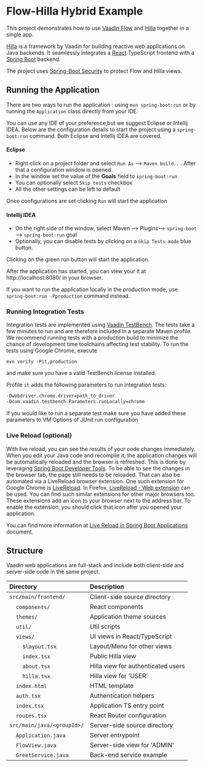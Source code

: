# Flow-Hilla Hybrid Example

This project demonstrates how to use [Vaadin Flow](https://vaadin.com/flow) and [Hilla](https://hilla.dev) together in a single app.

[Hilla](https://hilla.dev/docs/react) is a framework by Vaadin for building reactive web applications on Java backends. It seamlessly integrates a [React](https://reactjs.org/) TypeScript frontend with a [Spring Boot](https://spring.io/projects/spring-boot) backend.

The project uses [Spring-Boot Security](https://vaadin.com/docs/latest/security/enabling-security) to protect Flow and Hilla views.

## Running the Application
There are two ways to run the application :  using `mvn spring-boot:run` or by running the `Application` class directly from your IDE.

You can use any IDE of your preference,but we suggest Eclipse or Intellij IDEA.
Below are the configuration details to start the project using a `spring-boot:run` command. Both Eclipse and Intellij IDEA are covered.

#### Eclipse
- Right click on a project folder and select `Run As` --> `Maven build..` . After that a configuration window is opened.
- In the window set the value of the **Goals** field to `spring-boot:run`
- You can optionally select `Skip tests` checkbox
- All the other settings can be left to default

Once configurations are set clicking `Run` will start the application

#### Intellij IDEA
- On the right side of the window, select Maven --> Plugins--> `spring-boot` --> `spring-boot:run` goal
- Optionally, you can disable tests by clicking on a `Skip Tests mode` blue button.

Clicking on the green run button will start the application.

After the application has started, you can view your it at http://localhost:8080/ in your browser.


If you want to run the application locally in the production mode, use `spring-boot:run -Pproduction` command instead.

### Running Integration Tests

Integration tests are implemented using [Vaadin TestBench](https://vaadin.com/testbench). The tests take a few minutes to run and are therefore included in a separate Maven profile. We recommend running tests with a production build to minimize the chance of development time toolchains affecting test stability. To run the tests using Google Chrome, execute

`mvn verify -Pit,production`

and make sure you have a valid TestBench license installed.

Profile `it` adds the following parameters to run integration tests:
```sh
-Dwebdriver.chrome.driver=path_to_driver
-Dcom.vaadin.testbench.Parameters.runLocally=chrome
```

If you would like to run a separate test make sure you have added these parameters to VM Options of JUnit run configuration

### Live Reload (optional)

With live reload, you can see the results of your code changes immediately.
When you edit your Java code and recompile it, the application changes will be automatically reloaded and the browser is refreshed.
This is done by leveraging [Spring Boot Developer Tools](https://docs.spring.io/spring-boot/docs/2.1.5.RELEASE/reference/html/using-boot-devtools.html).
To be able to see the changes in the browser tab, the page still needs to be reloaded.
That can also  be automated via a LiveReload browser extension.
One such extension for Google Chrome is [LiveReload](https://chrome.google.com/webstore/detail/livereload/jnihajbhpnppcggbcgedagnkighmdlei).
In Firefox, [LiveReload - Web extension](https://addons.mozilla.org/en-US/firefox/addon/livereload-web-extension/) can be used.
You can find such similar extensions for other major browsers too.
These extensions add an icon to your browser next to the address bar.
To enable the extension, you should click that icon after you opened your application.

You can find more information at [Live Reload in Spring Boot Applications](https://vaadin.com/docs/flow/workflow/tutorial-spring-boot-live-reload.html) document.

## Structure

Vaadin web applications are full-stack and include both client-side and server-side code in the same project.

| Directory                                                     | Description                        |
|:--------------------------------------------------------------|:-----------------------------------|
| `src/main/frontend/`                                          | Client-side source directory       |
| &nbsp;&nbsp;&nbsp;&nbsp;`components/`                         | React components                   |
| &nbsp;&nbsp;&nbsp;&nbsp;`themes/`                             | Application theme sources          |
| &nbsp;&nbsp;&nbsp;&nbsp;`util/`                               | Util scripts                       |
| &nbsp;&nbsp;&nbsp;&nbsp;`views/`                              | UI views in React/TypeScript       |
| &nbsp;&nbsp;&nbsp;&nbsp;&nbsp;&nbsp;&nbsp;&nbsp;`$layout.tsx` | Layout/Menu for other views        |
| &nbsp;&nbsp;&nbsp;&nbsp;&nbsp;&nbsp;&nbsp;&nbsp;`index.tsx`   | Public Hilla view                  |
| &nbsp;&nbsp;&nbsp;&nbsp;&nbsp;&nbsp;&nbsp;&nbsp;`about.tsx`   | Hilla view for authenticated users |
| &nbsp;&nbsp;&nbsp;&nbsp;&nbsp;&nbsp;&nbsp;&nbsp;`hilla.tsx`   | Hilla view for 'USER'              |
| &nbsp;&nbsp;&nbsp;&nbsp;`index.html`                          | HTML template                      |
| &nbsp;&nbsp;&nbsp;&nbsp;`auth.tsx`                            | Authentication helpers             |
| &nbsp;&nbsp;&nbsp;&nbsp;`index.tsx`                           | Application TS entry point         |
| &nbsp;&nbsp;&nbsp;&nbsp;`routes.tsx`                          | React Router configuration         |
| `src/main/java/<groupId>/`                                    | Server-side source directory       |
| &nbsp;&nbsp;&nbsp;&nbsp;`Application.java`                    | Server entrypoint                  |
| &nbsp;&nbsp;&nbsp;&nbsp;`FlowView.java`                       | Server-side view for 'ADMIN'       |
| &nbsp;&nbsp;&nbsp;&nbsp;`GreetService.java`                   | Back-end service example           |
